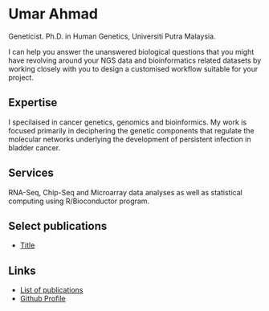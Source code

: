 # Umar Ahmad
Geneticist. Ph.D. in Human Genetics, Universiti Putra Malaysia.

I can help you answer the unanswered biological questions that you might have revolving around your NGS data and bioinformatics related datasets by working closely with you to design a customised workflow suitable for your project. 

## Expertise
I specilaised in cancer genetics, genomics and bioinformics. My work is focused primarily in deciphering the genetic components that regulate the molecular networks underlying the development of persistent infection in bladder cancer.  

## Services
RNA-Seq, Chip-Seq and Microarray data analyses as well as statistical computing using R/Bioconductor program.

## Select publications
- [Title](URL)

## Links

- [List of publications](https://orcid.org/0000-0002-3216-5171)
- [Github Profile](https://github.com/babasaraki/)

